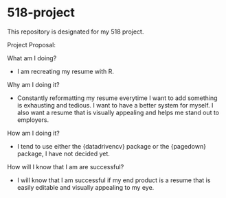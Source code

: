 # 518-project
This repository is designated for my 518 project.

Project Proposal:

What am I doing?
- I am recreating my resume with R. 

Why am I doing it?
- Constantly reformatting my resume everytime I want to add something is exhausting and tedious. I want to have a better system for myself. I also want a resume that is visually appealing and helps me stand out to employers.


How am I doing it?
- I tend to use either the {datadrivencv} package or the {pagedown} package, I have not decided yet. 


How will I know that I am are successful?
- I will know that I am successful if my end product is a resume that is easily editable and visually appealing to my eye.
